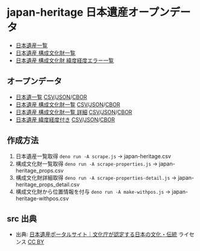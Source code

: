 # japan-heritage 日本遺産オープンデータ

- [日本遺産一覧](https://code4fukui.github.io/japan-heritage/)
- [日本遺産 構成文化財一覧](https://code4fukui.github.io/japan-heritage/props.html)
- [日本遺産 構成文化財 緯度経度エラー一覧](https://code4fukui.github.io/japan-heritage/props-err.html)

## オープンデータ

- [日本遺一覧](japan-heritage.csv) [CSV](https://code4fukui.github.io/japan-heritage/japan-heritage.csv)/[JSON](https://code4fukui.github.io/japan-heritage/japan-heritage.json)/[CBOR](https://code4fukui.github.io/japan-heritage/japan-heritage.cbor)
- [日本遺産 構成文化財一覧](japan-heritage_props.csv) [CSV](https://code4fukui.github.io/japan-heritage/japan-heritage_props.csv)/[JSON](https://code4fukui.github.io/japan-heritage/japan-heritage_props.json)/[CBOR](https://code4fukui.github.io/japan-heritage/japan-heritage_props.cbor)
- [日本遺産 構成文化財一覧 詳細](japan-heritage_props_detail.csv) [CSV](https://code4fukui.github.io/japan-heritage/japan-heritage_props_detail.csv)/[JSON](https://code4fukui.github.io/japan-heritage/japan-heritage_props_detail.json)/[CBOR](https://code4fukui.github.io/japan-heritage/japan-heritage_props_detail.cbor)
- [日本遺産 緯度経度付き](japan-heritage_withpos.csv) [CSV](https://code4fukui.github.io/japan-heritage/japan-heritage_withpos.csv)/[JSON](https://code4fukui.github.io/japan-heritage/japan-heritage_withpos.json)/[CBOR](https://code4fukui.github.io/japan-heritage/japan-heritage_withpos.cbor)

## 作成方法

1. 日本遺産一覧取得
  ```deno run -A scrape.js``` → japan-heritage.csv
2. 構成文化財一覧取得
  ```deno run -A scrape-properties.js``` → japan-heritage_props.csv
3. 構成文化財詳細取得
  ```deno run -A scrape-properties-detail.js``` → japan-heritage_props_detail.csv
4. 構成文化財から位置情報を付与
  ```deno run -A make-withpos.js``` → japan-heritage-withpos.csv

## src 出典

- 出典: [日本遺産ポータルサイト｜文化庁が認定する日本の文化・伝統](https://japan-heritage.bunka.go.jp/ja/) ライセンス [CC BY](https://www.mext.go.jp/b_menu/1351168.htm)

 

